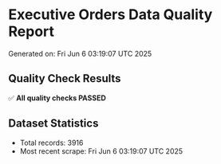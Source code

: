 # Executive Orders Data Quality Report
Generated on: Fri Jun  6 03:19:07 UTC 2025

## Quality Check Results
✅ **All quality checks PASSED**

## Dataset Statistics
- Total records: 3916
- Most recent scrape: Fri Jun  6 03:19:07 UTC 2025
